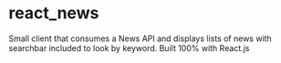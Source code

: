 # react_news
Small client that consumes a News API and displays lists of news with searchbar included to look by keyword. Built 100% with React.js
